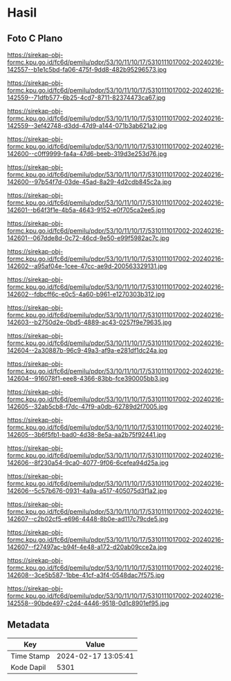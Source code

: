 # Hasil

## Foto C Plano

https://sirekap-obj-formc.kpu.go.id/fc6d/pemilu/pdpr/53/10/11/10/17/5310111017002-20240216-142557--b1e1c5bd-fa06-475f-9dd8-482b95296573.jpg

https://sirekap-obj-formc.kpu.go.id/fc6d/pemilu/pdpr/53/10/11/10/17/5310111017002-20240216-142559--71dfb577-6b25-4cd7-8711-82374473ca67.jpg

https://sirekap-obj-formc.kpu.go.id/fc6d/pemilu/pdpr/53/10/11/10/17/5310111017002-20240216-142559--3ef42748-d3dd-47d9-a144-071b3ab621a2.jpg

https://sirekap-obj-formc.kpu.go.id/fc6d/pemilu/pdpr/53/10/11/10/17/5310111017002-20240216-142600--c0ff9999-fa4a-47d6-beeb-319d3e253d76.jpg

https://sirekap-obj-formc.kpu.go.id/fc6d/pemilu/pdpr/53/10/11/10/17/5310111017002-20240216-142600--97b54f7d-03de-45ad-8a29-4d2cdb845c2a.jpg

https://sirekap-obj-formc.kpu.go.id/fc6d/pemilu/pdpr/53/10/11/10/17/5310111017002-20240216-142601--b64f3f1e-4b5a-4643-9152-e0f705ca2ee5.jpg

https://sirekap-obj-formc.kpu.go.id/fc6d/pemilu/pdpr/53/10/11/10/17/5310111017002-20240216-142601--067dde8d-0c72-46cd-9e50-e99f5982ac7c.jpg

https://sirekap-obj-formc.kpu.go.id/fc6d/pemilu/pdpr/53/10/11/10/17/5310111017002-20240216-142602--a95af04e-1cee-47cc-ae9d-200563329131.jpg

https://sirekap-obj-formc.kpu.go.id/fc6d/pemilu/pdpr/53/10/11/10/17/5310111017002-20240216-142602--fdbcff6c-e0c5-4a60-b961-e1270303b312.jpg

https://sirekap-obj-formc.kpu.go.id/fc6d/pemilu/pdpr/53/10/11/10/17/5310111017002-20240216-142603--b2750d2e-0bd5-4889-ac43-0257f9e79635.jpg

https://sirekap-obj-formc.kpu.go.id/fc6d/pemilu/pdpr/53/10/11/10/17/5310111017002-20240216-142604--2a30887b-96c9-49a3-af9a-e281df1dc24a.jpg

https://sirekap-obj-formc.kpu.go.id/fc6d/pemilu/pdpr/53/10/11/10/17/5310111017002-20240216-142604--916078f1-eee8-4366-83bb-fce390005bb3.jpg

https://sirekap-obj-formc.kpu.go.id/fc6d/pemilu/pdpr/53/10/11/10/17/5310111017002-20240216-142605--32ab5cb8-f7dc-47f9-a0db-62789d2f7005.jpg

https://sirekap-obj-formc.kpu.go.id/fc6d/pemilu/pdpr/53/10/11/10/17/5310111017002-20240216-142605--3b6f5fb1-bad0-4d38-8e5a-aa2b75f92441.jpg

https://sirekap-obj-formc.kpu.go.id/fc6d/pemilu/pdpr/53/10/11/10/17/5310111017002-20240216-142606--8f230a54-9ca0-4077-9f06-6cefea94d25a.jpg

https://sirekap-obj-formc.kpu.go.id/fc6d/pemilu/pdpr/53/10/11/10/17/5310111017002-20240216-142606--5c57b676-0931-4a9a-a517-405075d3f1a2.jpg

https://sirekap-obj-formc.kpu.go.id/fc6d/pemilu/pdpr/53/10/11/10/17/5310111017002-20240216-142607--c2b02cf5-e696-4448-8b0e-ad117c79cde5.jpg

https://sirekap-obj-formc.kpu.go.id/fc6d/pemilu/pdpr/53/10/11/10/17/5310111017002-20240216-142607--f27497ac-b94f-4e48-a172-d20ab09cce2a.jpg

https://sirekap-obj-formc.kpu.go.id/fc6d/pemilu/pdpr/53/10/11/10/17/5310111017002-20240216-142608--3ce5b587-1bbe-41cf-a3f4-0548dac7f575.jpg

https://sirekap-obj-formc.kpu.go.id/fc6d/pemilu/pdpr/53/10/11/10/17/5310111017002-20240216-142558--90bde497-c2d4-4446-9518-0d1c8901ef95.jpg


## Metadata

| Key        | Value               |
| ---------- | ------------------- |
| Time Stamp | 2024-02-17 13:05:41 |
| Kode Dapil | 5301                |



